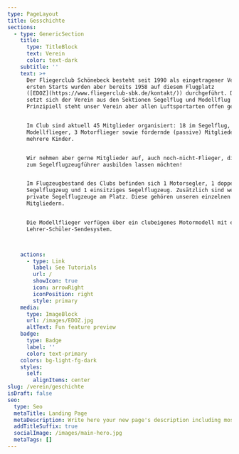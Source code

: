 ```yaml
---
type: PageLayout
title: Gesschichte
sections:
  - type: GenericSection
    title:
      type: TitleBlock
      text: Verein
      color: text-dark
    subtitle: ''
    text: >+
      Der Fliegerclub Schönebeck besteht seit 1990 als eingetragener Verein. Die
      ersten Starts wurden aber bereits 1958 auf diesem Flugplatz
      ([EDOZ](https://www.fliegerclub-sbk.de/kontakt/)) durchgeführt. Derzeit
      setzt sich der Verein aus den Sektionen Segelflug und Modellflug zusammen.
      Prinzipiell steht unser Verein aber allen Luftsportarten offen gegenüber.


      Im Club sind aktuell 45 Mitglieder organisiert: 18 im Segelflug, 24
      Modellflieger, 3 Motorflieger sowie fördernde (passive) Mitglieder und
      mehrere Kinder.


      Wir nehmen aber gerne Mitglieder auf, auch noch-nicht-Flieger, die sich
      zum Segelflugzeugführer ausbilden lassen möchten!


      Im Flugzeugbestand des Clubs befinden sich 1 Motorsegler, 1 doppelsitziges
      Segelflugzeug und 1 einsitziges Segelflugzeug. Zusätzlich sind weitere 2
      private Segelflugzeuge am Platz. Diese gehören unseren einzelnen
      Mitgliedern.


      Die Modellflieger verfügen über ein clubeigenes Motormodell mit einem
      Lehrer-Schüler-Sendesystem.



    actions:
      - type: Link
        label: See Tutorials
        url: /
        showIcon: true
        icon: arrowRight
        iconPosition: right
        style: primary
    media:
      type: ImageBlock
      url: /images/EDOZ.jpg
      altText: Fun feature preview
    badge:
      type: Badge
      label: ''
      color: text-primary
    colors: bg-light-fg-dark
    styles:
      self:
        alignItems: center
slug: /verein/geschichte
isDraft: false
seo:
  type: Seo
  metaTitle: Landing Page
  metaDescription: Write here your new page's description including most relevant keywords.
  addTitleSuffix: true
  socialImage: /images/main-hero.jpg
  metaTags: []
---
```

